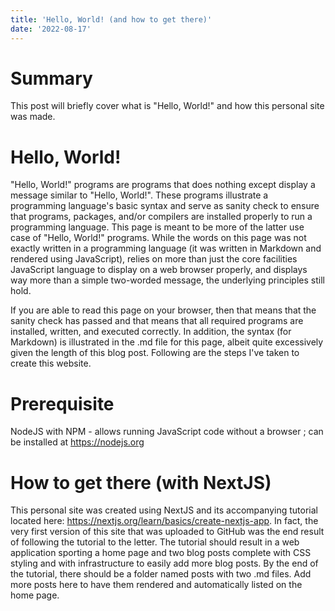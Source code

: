 ```yaml
---
title: 'Hello, World! (and how to get there)'
date: '2022-08-17'
---
```


# Summary

This post will briefly cover what is "Hello, World!" and how this personal site was made.

# Hello, World!

"Hello, World!" programs are programs that does nothing except display a message similar to "Hello, World!". These programs illustrate a programming language's basic syntax and serve as sanity check to ensure that programs, packages, and/or compilers are installed properly to run a programming language. This page is meant to be more of the latter use case of "Hello, World!" programs. While the words on this page was not exactly written in a programming language (it was written in Markdown and rendered using JavaScript), relies on more than just the core facilities JavaScript language to display on a web browser properly, and displays way more than a simple two-worded message, the underlying principles still hold. 

If you are able to read this page on your browser, then that means that the sanity check has passed and that means that all required programs are installed, written, and executed correctly. In addition, the syntax (for Markdown) is illustrated in the .md file for this page, albeit quite excessively given the length of this blog post. Following are the steps I've taken to create this website.

# Prerequisite
NodeJS with NPM - allows running JavaScript code without a browser ; can be installed at https://nodejs.org 

# How to get there (with NextJS)

This personal site was created using NextJS and its accompanying tutorial located here: https://nextjs.org/learn/basics/create-nextjs-app. In fact, the very first version of this site that was uploaded to GitHub was the end result of following the tutorial to the letter. The tutorial should result in a web application sporting a home page and two blog posts complete with CSS styling and with infrastructure to easily add more blog posts. By the end of the tutorial, there should be a folder named posts with two .md files. Add more posts here to have them rendered and automatically listed on the home page.